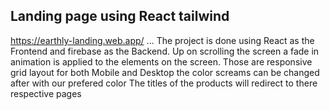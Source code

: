 ## Landing page using React tailwind 
https://earthly-landing.web.app/ ...                      The project is done using React as the Frontend and firebase as the Backend.
Up on scrolling the screen a fade in animation is applied to the elements on the screen.
Those are responsive grid layout for both Mobile and Desktop the color screams can be changed after with our prefered color
The titles of the products will redirect to there respective pages

